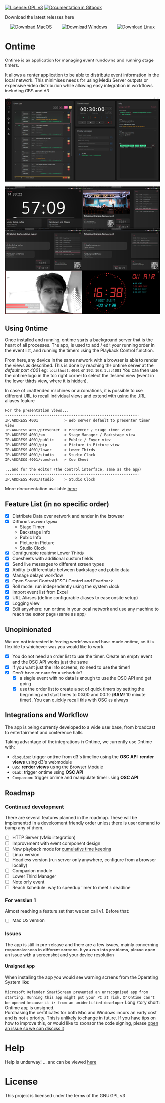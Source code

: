 [![License: GPL v3](https://img.shields.io/badge/License-GPLv3-green.svg)](https://www.gnu.org/licenses/gpl-3.0) [![Documentation in Gitbook](https://badges.aleen42.com/src/gitbook_2.svg)](https://cpvalente.gitbook.io/ontime/)


Download the latest releases here
<div style="display: flex; justify-content: space-around">
  <a href="https://github.com/cpvalente/ontime/releases/latest/download/ontime-macOS.dmg"><img alt="Download MacOS" src="https://github.com/cpvalente/ontime/blob/master/.github/mac-download.png"/></a>
  <a href="https://github.com/cpvalente/ontime/releases/latest/download/ontime-win64.exe"><img alt="Download Windows" src="https://github.com/cpvalente/ontime/blob/master/.github/win-download.png"/></a>
  <img alt="Download Linux" src="https://github.com/cpvalente/ontime/blob/master/.github/linux-download.png"/>
</div>

# Ontime
Ontime is an application for managing event rundowns and running stage timers.

It allows a center application to be able to distribute event information in the local network. This minimises needs for using Media Server outputs or expensive video distribution while allowing easy integration in workflows including OBS and d3.

![App Window](https://github.com/cpvalente/ontime/blob/master/.github/01_app.png)

![Views](https://github.com/cpvalente/ontime/blob/master/.github/02_screentypes.png)

## Using Ontime
Once installed and running, ontime starts a background server that is the heart of all processes.
The app, is used to add / edit your running order in the event list, and running the timers using the Playback Control function.

From here, any device in the same network with a browser is able to render the views as described. This is done by reaching the ontime server at the _default port 4001_ eg: `localhost:4001` or `192.168.1.3:4001`
You can then use the ontime logo in the top right corner to select the desired view (event in the lower thirds view, where it is hidden).

In case of unattended machines or automations, it is possible to use different URL to recall individual views
and extend with using the URL aliases feature

```
For the presentation views...
-------------------------------------------------------------
IP.ADDRESS:4001            > Web server default to presenter timer view
IP.ADDRESS:4001/presenter  > Presenter / Stage timer view
IP.ADDRESS:4001/sm         > Stage Manager / Backstage view
IP.ADDRESS:4001/public     > Public / Foyer view
IP.ADDRESS:4001/pip        > Picture in Picture view
IP.ADDRESS:4001/lower      > Lower Thirds
IP.ADDRESS:4001/studio     > Studio Clock
IP.ADDRESS:4001/cuesheet   > Cue Sheet

...and for the editor (the control interface, same as the app)
-------------------------------------------------------------
IP.ADDRESS:4001/studio     > Studio Clock

```

More documentation available [here](https://cpvalente.gitbook.io/ontime/)
## Feature List (in no specific order)
- [x] Distribute Data over network and render in the browser
- [x] Different screen types
  - Stage Timer
  - Backstage Info
  - Public Info
  - Picture in Picture
  - Studio Clock
- [x] Configurable realtime Lower Thirds
- [x] Cuesheets with additional custom fields
- [x] Send live messages to different screen types
- [x] Ability to differentiate between backstage and public data
- [x] Manage delays workflow
- [x] Open Sound Control (OSC) Control and Feedback
- [x] Roll mode: run independently using the system clock
- [x] Import event list from Excel
- [x] URL Aliases (define configurable aliases to ease onsite setup)
- [x] Logging view
- [x] Edit anywhere: run ontime in your local network and use any machine to reach the editor page (same as app)

## Unopinionated
We are not interested in forcing workflows and have made ontime, so it is flexible to whichever way you would like to work.

- [x] You do not need an order list to use the timer. Create an empty event and the OSC API works just the same
- [x] If you want just the info screens, no need to use the timer!
- [x] Don't have or care for a schedule?
  - [x] a single event with no data is enough to use the OSC API and get going
  - [x] use the order list to create a set of quick timers by setting the beginning and start times to 00:00 and 00:10 (**BAM**! 10 minute timer). You can quickly recall this with OSC as always

## Integrations and Workflow
The app is being currently developed to a wide user base, from broadcast to entertainment and conference halls.

Taking advantage of the integrations in Ontime, we currently use Ontime with: 
- `disguise`: trigger ontime from d3's timeline using the **OSC API**, **render views** using d3's webmodule
- `OBS`: **render views** using the Browser Module
- `QLab`: trigger ontime using **OSC API**
- `Companion`: trigger ontime and manipulate timer using **OSC API**


## Roadmap
### Continued development
There are several features planned in the roadmap. 
These will be implemented in a development friendly order unless there is user demand to bump any of them.
- [ ] HTTP Server (vMix integration)
- [ ] Improvement with event component design
- [ ] New playback mode for [cumulative time keeping](https://github.com/cpvalente/ontime/issues/100)
- [ ] Linux version
- [ ] Headless version (run server only anywhere, configure from a browser locally)
- [ ] Companion module
- [ ] Lower Third Manager
- [ ] Note only event
- [ ] Reach Schedule: way to speedup timer to meet a deadline

### For version 1
Almost reaching a feature set that we can call v1. Before that:
- [ ] Mac OS version

### Issues
The app is still in pre-release and there are a few issues, mainly concerning responsiveness in
different screens. If you run into problems, please open an issue with a screenshot and your device
resolution

#### Unsigned App

When installing the app you would see warning screens from the Operating System like:

```Microsoft Defender SmartScreen prevented an unrecognised app from starting. Running this app might put your PC at risk.```
or
```Ontime can't be opened because it is from an unidentified developer```
Long story short: Ontime app is unsigned. </br>Purchasing the certificates for both Mac and Windows
incurs an early cost and is not a priority. This is unlikely to change in future.
If you have tips on how to improve this, or would like to sponsor the code signing,
please [open an issue so we can discuss it](https://github.com/cpvalente/ontime/issues/new)

# Help
Help is underway! ... and can be viewed [here](https://cpvalente.gitbook.io/ontime/)

# License
This project is licensed under the terms of the GNU GPL v3
